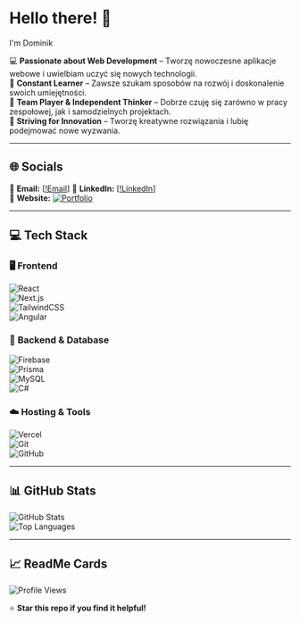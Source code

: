 # Hello there! 👋  
I'm Dominik  

💻 **Passionate about Web Development** – Tworzę nowoczesne aplikacje webowe i uwielbiam uczyć się nowych technologii.  
📖 **Constant Learner** – Zawsze szukam sposobów na rozwój i doskonalenie swoich umiejętności.  
👯 **Team Player & Independent Thinker** – Dobrze czuję się zarówno w pracy zespołowej, jak i samodzielnych projektach.  
🚀 **Striving for Innovation** – Tworzę kreatywne rozwiązania i lubię podejmować nowe wyzwania.  

---

## 🌐 **Socials**  
📩 **Email:** [[!Email](mailto:dominik.gadzina1@gmail.com)]
💼 **LinkedIn:** [[!LinkedIn](https://www.linkedin.com/in/dominik-gadzina)]  
🔗 **Website:** [![Portfolio](https://img.shields.io/badge/My%20Site-000?style=for-the-badge&logo=vercel&logoColor=white)](https://dominikg.vercel.app/)  

---

## 💻 **Tech Stack**  

### 🖥️ **Frontend**  
![React](https://img.shields.io/badge/React-61DAFB?style=for-the-badge&logo=react&logoColor=black)  
![Next.js](https://img.shields.io/badge/Next.js-000?style=for-the-badge&logo=nextdotjs&logoColor=white)  
![TailwindCSS](https://img.shields.io/badge/TailwindCSS-38B2AC?style=for-the-badge&logo=tailwind-css&logoColor=white)  
![Angular](https://img.shields.io/badge/Angular-DD0031?style=for-the-badge&logo=angular&logoColor=white)  

### 🔧 **Backend & Database**  
![Firebase](https://img.shields.io/badge/Firebase-FFCA28?style=for-the-badge&logo=firebase&logoColor=black)  
![Prisma](https://img.shields.io/badge/Prisma-2D3748?style=for-the-badge&logo=prisma&logoColor=white)  
![MySQL](https://img.shields.io/badge/MySQL-4479A1?style=for-the-badge&logo=mysql&logoColor=white)  
![C#](https://img.shields.io/badge/C%23-239120?style=for-the-badge&logo=csharp&logoColor=white)  

### ☁️ **Hosting & Tools**  
![Vercel](https://img.shields.io/badge/Vercel-000?style=for-the-badge&logo=vercel&logoColor=white)  
![Git](https://img.shields.io/badge/Git-F05032?style=for-the-badge&logo=git&logoColor=white)  
![GitHub](https://img.shields.io/badge/GitHub-181717?style=for-the-badge&logo=github&logoColor=white)  

---

## 📊 **GitHub Stats**  

![GitHub Stats](https://github-readme-stats.vercel.app/api?username=Pum2A&show_icons=true&theme=tokyonight)  
![Top Languages](https://github-readme-stats.vercel.app/api/top-langs/?username=Pum2A&layout=compact&theme=tokyonight)  

---

## 📈 **ReadMe Cards**  
![Profile Views](https://komarev.com/ghpvc/?username=Pum2A&color=blueviolet&style=flat)  

⭐ **Star this repo if you find it helpful!**  


